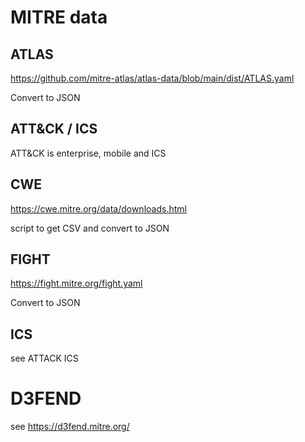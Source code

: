 # MITRE data

## ATLAS

https://github.com/mitre-atlas/atlas-data/blob/main/dist/ATLAS.yaml

Convert to JSON

## ATT&CK / ICS

ATT&CK is enterprise, mobile and ICS

## CWE

https://cwe.mitre.org/data/downloads.html

script to get CSV and convert to JSON

## FIGHT

https://fight.mitre.org/fight.yaml

Convert to JSON

## ICS

see ATTACK ICS

# D3FEND

see https://d3fend.mitre.org/
